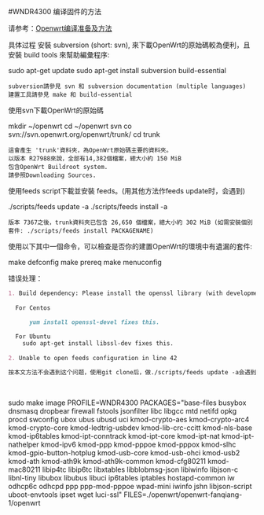 #WNDR4300 编译固件的方法

请参考：[Openwrt编译准备及方法](https://wiki.openwrt.org/zh-tw/doc/howto/buildroot.exigence)</br>

具体过程
 安裝 subversion (short: svn), 來下載OpenWrt的原始碼較為便利，且安裝 build tools 來幫助編彙程序:

sudo apt-get update
sudo apt-get install subversion build-essential

    subversion請參見 svn 和 subversion documentation (multiple languages)
    建置工具請參見 make 和 build-essential

使用svn下載OpenWrt的原始碼

mkdir ~/openwrt
cd ~/openwrt
svn co svn://svn.openwrt.org/openwrt/trunk/
cd trunk

    這會產生 'trunk'資料夾，為OpenWrt原始碼主要的資料夾。
    以版本 R27988來說，全部有14,382個檔案，總大小約 150 MiB
    包含OpenWrt Buildroot system.
    請參照Downloading Sources.

使用feeds script下載並安裝 feeds。(用其他方法作feeds update时，会遇到)

./scripts/feeds update -a
./scripts/feeds install -a

    版本 7367之後，trunk資料夾已包含 26,650 個檔案，總大小約 302 MiB (如需安裝個別套件: ./scripts/feeds install PACKAGENAME)

使用以下其中一個命令，可以檢查是否你的建置OpenWrt的環境中有遺漏的套件:

make defconfig
make prereq
make menuconfig

错误处理：
```markdown
1. Build dependency: Please install the openssl library (with development headers)
    
  For Centos 

      yum install openssl-devel fixes this.

  For Ubuntu 
    sudo apt-get install libssl-dev fixes this.
  
2. Unable to open feeds configuration in line 42

按本文方法不会遇到这个问题，使用git clone后，做./scripts/feeds update -a会遇到。原因不懂。



```


</br>
sudo make image PROFILE=WNDR4300 PACKAGES="base-files busybox dnsmasq dropbear firewall fstools jsonfilter libc libgcc mtd netifd opkg procd swconfig ubox ubus ubusd uci kmod-crypto-aes kmod-crypto-arc4 kmod-crypto-core kmod-ledtrig-usbdev kmod-lib-crc-ccitt kmod-nls-base kmod-ip6tables kmod-ipt-conntrack kmod-ipt-core kmod-ipt-nat kmod-ipt-nathelper kmod-ipv6 kmod-ppp kmod-pppoe kmod-pppox kmod-slhc kmod-gpio-button-hotplug kmod-usb-core kmod-usb-ohci kmod-usb2 kmod-ath kmod-ath9k kmod-ath9k-common kmod-cfg80211 kmod-mac80211 libip4tc libip6tc libxtables libblobmsg-json libiwinfo libjson-c libnl-tiny libubox libubus libuci ip6tables iptables hostapd-common iw odhcp6c odhcpd ppp ppp-mod-pppoe wpad-mini iwinfo jshn libjson-script uboot-envtools ipset wget  luci-ssl" FILES=./openwrt/openwrt-fanqiang-1/openwrt

